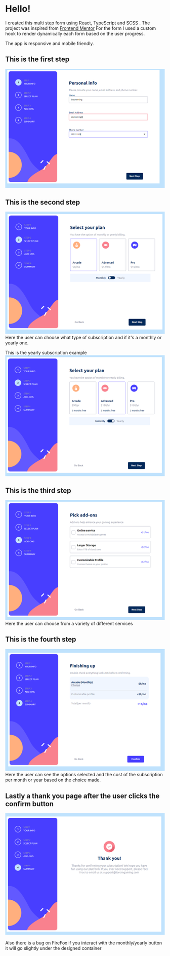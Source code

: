 # Hello!

I created this multi step form using React, TypeScript and SCSS .
The project was inspired from [Frontend Mentor](https://www.frontendmentor.io/challenges/multistep-form-YVAnSdqQBJ)
For the form I used a custom hook to render dynamically each form based on the user progress.

The app is responsive and mobile friendly.

## This is the first step

![First step ](./preview/firstStep.PNG)







## This is the second step

![Second step](./preview/secondStep.PNG)
Here the user can choose what type of subscription and if it's a monthly or yearly one.


This is the yearly subscription example
![Second step yearly](./preview/secondStep-yearly.PNG)





## This is the third step

![Third step](./preview/thirdStep.PNG)
Here the user can choose from a variety of different services





## This is the fourth step

![Fourth step](./preview/fourthStep.PNG)
Here the user can see the options selected and the cost of the subscription per month or year based on the choice made.




## Lastly a thank you page after the user clicks the confirm button

![Last step](./preview/lastStep.PNG)




Also there is a bug on FireFox if you interact with the monthly/yearly button it will go slightly under the designed container
